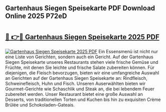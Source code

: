 ## Gartenhaus Siegen Speisekarte PDF Download Online 2025 P72eD

# <h2><a href="http://gc8plg.nevu.top/?p=Gartenhaus+Siegen+Speisekarte">🔗 👉🔴 Gartenhaus Siegen Speisekarte 2025 PDF</a></h2>

[![Gartenhaus Siegen Speisekarte 2025 PDF](https://i.imgur.com/dBaPXMq.png)](http://gc8plg.nevu.top/?p=Gartenhaus+Siegen+Speisekarte)
Ein Essensmenü ist nicht nur eine Liste von Gerichten, sondern auch ein Gericht. Auf der Gartenhaus Siegen Speisekarte unseres Restaurants stehen viele frische Gemüse und Früchte, mit denen Sie leichte und frische Salate zubereiten können. Für diejenigen, die Fleisch bevorzugen, bieten wir eine umfangreiche Auswahl an Gerichten auf der Gartenhaus Siegen Speisekarte an: Rindfleisch, Schweinefleisch, Huhn und Fisch. Unseren Auserwählten bieten wir Gourmet-Gerichte wie Schaschlik und Steak an, die bei lebendem Feuer zubereitet werden. Unser Restaurant bietet eine große Auswahl an Desserts, von traditionellen Torten und Kuchen bis hin zu exquisiten Crème Brûlée und Schokoladen-Gateais.
